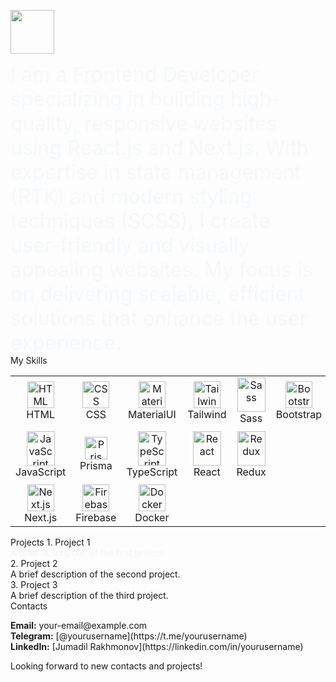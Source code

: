 <a href="https://github.com/Elkhan2003"> <img height="70" src="https://readme-typing-svg.herokuapp.com?lines=Hi+I+am+Jumadil;and+I+am+Frontend+Developer&duration=2500&speed=20&colors=FFE15D,FF5733,33FF57,3357FF,FF33A6"/> </a> <div style="font-size: 2rem; color: #3498db; animation: fadeIn 2s ease-out;"> I am a Frontend Developer specializing in building high-quality, responsive websites using React.js and Next.js. With expertise in state management (RTK) and modern styling techniques (SCSS), I create user-friendly and visually appealing websites. My focus is on delivering scalable, efficient solutions that enhance the user experience. </div>
My Skills
<p align="center"> <table align="center"> <tr> <td align="center" width="80"> <img src="https://skillicons.dev/icons?i=html" width="43" height="43" alt="HTML" /> <br>HTML </td> <td align="center" width="80"> <img src="https://skillicons.dev/icons?i=css" width="43" height="43" alt="CSS" /> <br>CSS </td> <td align="center" width="80"> <img src="https://skillicons.dev/icons?i=materialui" width="43" height="43" alt="MaterialUI" /> <br>MaterialUI </td> <td align="center" width="80"> <img src="https://skillicons.dev/icons?i=tailwind" width="43" height="43" alt="Tailwind" /> <br>Tailwind </td> <td align="center" width="80"> <img src="https://techstack-generator.vercel.app/sass-icon.svg" alt="Sass" width="45" height="55" /> <br>Sass </td> <td align="center" width="80"> <img src="https://skillicons.dev/icons?i=bootstrap" width="43" height="43" alt="Bootstrap" /> <br>Bootstrap </td> <td align="center" width="80"> <img src="https://skillicons.dev/icons?i=babel" width="43" height="43" alt="Babel" /> <br>Babel </td> <td align="center" width="80"> <img src="https://skillicons.dev/icons?i=threejs" width="43" height="43" alt="Three.js" /> <br>Three.js </td> </tr> <tr> <td align="center" width="80"> <img src="https://techstack-generator.vercel.app/js-icon.svg" alt="JavaScript" width="45" height="55" /> <br>JavaScript </td> <td align="center" width="110" height="90"> <a href="#debabin-stack"> <img src="https://brandeps.com/icon-download/P/Prisma-icon-vector-01.svg" width="36" height="36" alt="Prisma" /> </a> <br>Prisma </td> <td align="center" width="80"> <img src="https://techstack-generator.vercel.app/ts-icon.svg" alt="TypeScript" width="45" height="55" /> <br>TypeScript </td> <td align="center" width="80"> <img src="https://techstack-generator.vercel.app/react-icon.svg" alt="React" width="45" height="55" /> <br>React </td> <td align="center" width="80"> <img src="https://techstack-generator.vercel.app/redux-icon.svg" alt="Redux" width="45" height="55" /> <br>Redux </td> </tr> <tr> <td align="center" width="80"> <img src="https://skillicons.dev/icons?i=nextjs" width="43" height="43" alt="Next.js" /> <br>Next.js </td> <td align="center" width="80"> <img src="https://skillicons.dev/icons?i=firebase" width="43" height="43" alt="Firebase" /> <br>Firebase </td> <td align="center" width="80"> <img src="https://techstack-generator.vercel.app/docker-icon.svg" width="43" height="43" alt="Docker" /> <br>Docker </td> </tr> </table> </p>
Projects
1. Project 1
<div style="animation: fadeIn 2s ease-out;"> A brief description of the first project. </div>
2. Project 2
<div style="animation: fadeIn 2s ease-out 0.5s;"> A brief description of the second project. </div>
3. Project 3
<div style="animation: fadeIn 2s ease-out 1s;"> A brief description of the third project. </div>
Contacts
<div style="animation: fadeIn 2s ease-out 1.5s;"> <ul style="list-style-type: none; padding: 0;"> <li><strong>Email:</strong> your-email@example.com</li> <li><strong>Telegram:</strong> [@yourusername](https://t.me/yourusername)</li> <li><strong>LinkedIn:</strong> [Jumadil Rakhmonov](https://linkedin.com/in/yourusername)</li> </ul> </div>
<div style="animation: fadeIn 2s ease-out 2s;"> Looking forward to new contacts and projects! </div> <style> @keyframes fadeIn { 0% { opacity: 0; } 100% { opacity: 1; } } </style>
